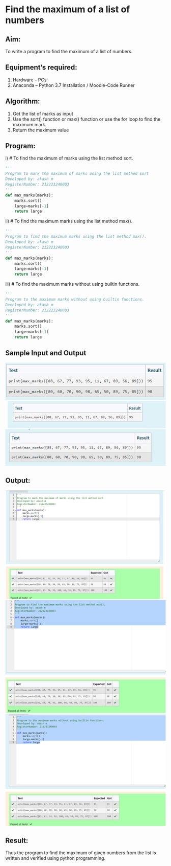 # Find the maximum of a list of numbers
## Aim:
To write a program to find the maximum of a list of numbers.
## Equipment’s required:
1.	Hardware – PCs
2.	Anaconda – Python 3.7 Installation / Moodle-Code Runner
## Algorithm:
1.	Get the list of marks as input
2.	Use the sort() function or max() function or use the for loop to find the maximum mark.
3.	Return the maximum value
## Program:

i)	# To find the maximum of marks using the list method sort.
```Python
''' 
Program to mark the maximum of marks using the list method sort
Developed by: akash m
RegisterNumber: 212223240003
'''
def max_marks(marks):
    marks.sort()
    large=marks[-1]
    return large


```

ii)	# To find the maximum marks using the list method max().
```Python
''' 
Program to find the maximum marks using the list method max().
Developed by: akash m
RegisterNumber: 212223240003
'''
def max_marks(marks):
    marks.sort()
    large=marks[-1]
    return large


```

iii) # To find the maximum marks without using builtin functions.
```Python
''' 
Program to the maximum marks without using builtin functions.
Developed by: akash m
RegisterNumber: 212223240003
'''
def max_marks(marks):
    marks.sort()
    large=marks[-1]
    return large


```
## Sample Input and Output
![Alt text](1on.png)
![Alt text](2on.png)
![Alt text](3on.png)

## Output:
![Alt text](1.png)
![Alt text](2.png)
![Alt text](3.png)

## Result:
Thus the program to find the maximum of given numbers from the list is written and verified using python programming.